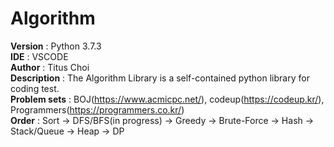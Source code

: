 # Algorithm

**Version** : Python 3.7.3<br>
**IDE** : VSCODE<br>
**Author** : Titus Choi<br>
**Description** : The Algorithm Library is a self-contained python library for coding test.<br>
**Problem sets** : BOJ(https://www.acmicpc.net/), codeup(https://codeup.kr/), Programmers(https://programmers.co.kr/)<br>
**Order** : Sort -> DFS/BFS(in progress) -> Greedy -> Brute-Force -> Hash -> Stack/Queue -> Heap -> DP<br>